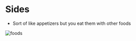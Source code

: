 # <a name="sid">Sides</a>
- Sort of like appetizers but you eat them with other foods

![foods](https://images.pexels.com/photos/1475/food-vegetables-italian-restaurant.jpg?w=315&h=237&dpr=2&auto=compress&cs=tinysrgb)
